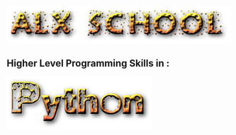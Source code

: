 ![Design and Development](https://github.com/iwanoszet07/iwanoszet07/blob/main/hlogo.png)


## Higher Level Programming Skills in : 

![Design and Development](https://github.com/iwanoszet07/iwanoszet07/blob/main/python.png)
